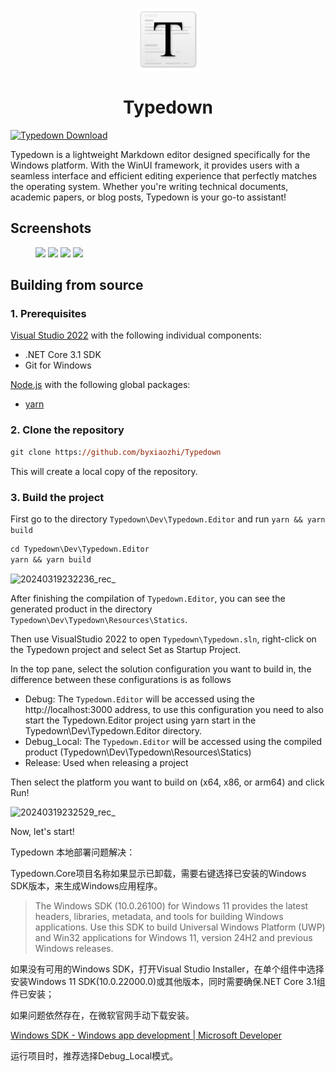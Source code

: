 <p align="center">
  <img alt="Typedown Logo" src="./logo.png" width="100px" />
  <h1 align="center">Typedown</h1>
</p>

[![Typedown Download](https://get.microsoft.com/images/en-us%20light.svg)](https://apps.microsoft.com/detail/9p8tcw4h2hb4)

Typedown is a lightweight Markdown editor designed specifically for the Windows platform. With the WinUI framework, it provides users with a seamless interface and efficient editing experience that perfectly matches the operating system. Whether you're writing technical documents, academic papers, or blog posts, Typedown is your go-to assistant!

## Screenshots

<figure>
<img src="https://github.com/byxiaozhi/Typedown/assets/31278216/d0c9d76b-ecd2-4941-90ca-0f8c639c2ef0" width=200/>
<img src="https://github.com/byxiaozhi/Typedown/assets/31278216/d5320590-2d0b-4f9a-a3d2-4661eb021758" width=200/>
<img src="https://github.com/byxiaozhi/Typedown/assets/31278216/2ce7795c-1043-41ed-a420-c42f7aa5aa80" width=200/>
<img src="https://github.com/byxiaozhi/Typedown/assets/31278216/a2df17f3-3100-4129-b0ba-0e90e14a89bf" width=200/>
</figure>

## Building from source

### 1. Prerequisites

[Visual Studio 2022](https://visualstudio.microsoft.com/vs/) with the following individual components:

- .NET Core 3.1 SDK
- Git for Windows

[Node.js](https://nodejs.org/) with the following global packages:

- [yarn](https://yarnpkg.com/)

### 2. Clone the repository

```ps
git clone https://github.com/byxiaozhi/Typedown
```

This will create a local copy of the repository.

### 3. Build the project

First go to the directory `Typedown\Dev\Typedown.Editor` and run `yarn && yarn build`

```ps
cd Typedown\Dev\Typedown.Editor
yarn && yarn build
```

![20240319232236_rec_](https://github.com/byxiaozhi/Typedown/assets/31278216/3f038707-9311-4aad-846b-a22e8bad6857)

After finishing the compilation of `Typedown.Editor`, you can see the generated product in the directory `Typedown\Dev\Typedown\Resources\Statics`.

Then use VisualStudio 2022 to open `Typedown\Typedown.sln`, right-click on the Typedown project and select Set as Startup Project.

In the top pane, select the solution configuration you want to build in, the difference between these configurations is as follows

- Debug: The `Typedown.Editor` will be accessed using the http://localhost:3000 address, to use this configuration you need to also start the Typedown.Editor project using yarn start in the Typedown\Dev\Typedown.Editor directory.
- Debug_Local: The `Typedown.Editor` will be accessed using the compiled product (Typedown\Dev\Typedown\Resources\Statics)
- Release: Used when releasing a project

Then select the platform you want to build on (x64, x86, or arm64) and click Run!

![20240319232529_rec_](https://github.com/byxiaozhi/Typedown/assets/31278216/50ef6e56-b177-49b0-b361-83659d25a40e)

Now, let's start!

Typedown 本地部署问题解决：

Typedown.Core项目名称如果显示已卸载，需要右键选择已安装的Windows SDK版本，来生成Windows应用程序。

> The Windows SDK (10.0.26100) for Windows 11 provides the latest headers, libraries, metadata, and tools for building Windows applications. Use this SDK to build Universal Windows Platform (UWP) and Win32 applications for Windows 11, version 24H2 and previous Windows releases.

如果没有可用的Windows SDK，打开Visual Studio Installer，在单个组件中选择安装Windows 11 SDK(10.0.22000.0)或其他版本，同时需要确保.NET Core 3.1组件已安装；

如果问题依然存在，在微软官网手动下载安装。

[Windows SDK - Windows app development | Microsoft Developer](https://developer.microsoft.com/en-us/windows/downloads/windows-sdk/#release-notes-and-known-issues)

运行项目时，推荐选择Debug_Local模式。
